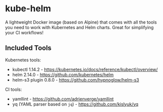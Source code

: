 # kube-helm

A lightweight Docker image (based on Alpine) that comes with all the tools you need to work with Kubernetes and Helm charts. Great for simplifying your CI workflows!

## Included Tools

Kubernetes tools:
 - kubectl 1.14.2 - <https://kubernetes.io/docs/reference/kubectl/overview/>
 - helm 2.14.0 - <https://github.com/kubernetes/helm>
 - helm-s3 plugin 0.8.0 - <https://github.com/hypnoglow/helm-s3>

CI tools:
 - yamllint - <https://github.com/adrienverge/yamllint>
 - yq (YAML parser based on `jq`) - <https://github.com/kislyuk/yq>
